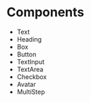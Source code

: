 # Components

- Text
- Heading
- Box
- Button
- TextInput
- TextArea
- Checkbox
- Avatar
- MultiStep
